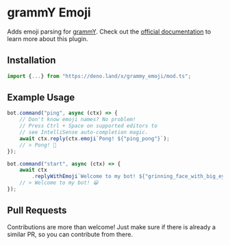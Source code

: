# grammY Emoji

Adds emoji parsing for [grammY](https://github.com/grammyjs/grammY). Check out the [official documentation](https://grammy.dev/plugins/emoji.html) to learn more about this plugin.

## Installation

```ts
import {...} from "https://deno.land/x/grammy_emoji/mod.ts";
```

## Example Usage

```ts
bot.command("ping", async (ctx) => {
    // Don't know emoji names? No problem!
    // Press Ctrl + Space on supported editors to
    // see IntelliSense auto-completion magic.
    await ctx.reply(ctx.emoji`Pong! ${"ping_pong"}`);
    // > Pong! 🏓
});

bot.command("start", async (ctx) => {
    await ctx
        .replyWithEmoji`Welcome to my bot! ${"grinning_face_with_big_eyes"}`;
    // > Welcome to my bot! 😀
});
```

## Pull Requests

Contributions are more than welcome! Just make sure if there is already a similar PR, so you can contribute from there.

